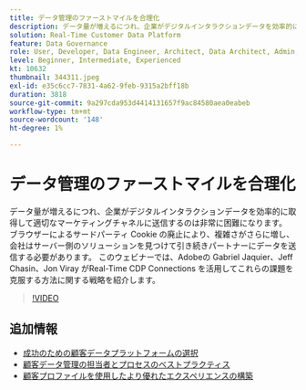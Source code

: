 ```yaml
---
title: データ管理のファーストマイルを合理化
description: データ量が増えるにつれ、企業がデジタルインタラクションデータを効率的に取得し、適切なマーケティングに送信するのは非常に困難になります（説明は 60～160 文字にする必要があります）。
solution: Real-Time Customer Data Platform
feature: Data Governance
role: User, Developer, Data Engineer, Architect, Data Architect, Admin, Leader
level: Beginner, Intermediate, Experienced
kt: 10632
thumbnail: 344311.jpeg
exl-id: e35c6cc7-7831-4a62-9feb-9315a2bff18b
duration: 3818
source-git-commit: 9a297cda953d4414131657f9ac84580aea0eabeb
workflow-type: tm+mt
source-wordcount: '148'
ht-degree: 1%

---
```


# データ管理のファーストマイルを合理化

データ量が増えるにつれ、企業がデジタルインタラクションデータを効率的に取得して適切なマーケティングチャネルに送信するのは非常に困難になります。 ブラウザーによるサードパーティ Cookie の廃止により、複雑さがさらに増し、会社はサーバー側のソリューションを見つけて引き続きパートナーにデータを送信する必要があります。 このウェビナーでは、Adobeの Gabriel Jaquier、Jeff Chasin、Jon Viray がReal-Time CDP Connections を活用してこれらの課題を克服する方法に関する戦略を紹介します。

>[!VIDEO](https://video.tv.adobe.com/v/344311/?quality=12&learn=on)

## 追加情報

* [成功のための顧客データプラットフォームの選択](cdp-success.md)
* [顧客データ管理の担当者とプロセスのベストプラクティス](people-and-process.md)
* [顧客プロファイルを使用したより優れたエクスペリエンスの構築](building-better-experiences-with-customer-profiles.md)
